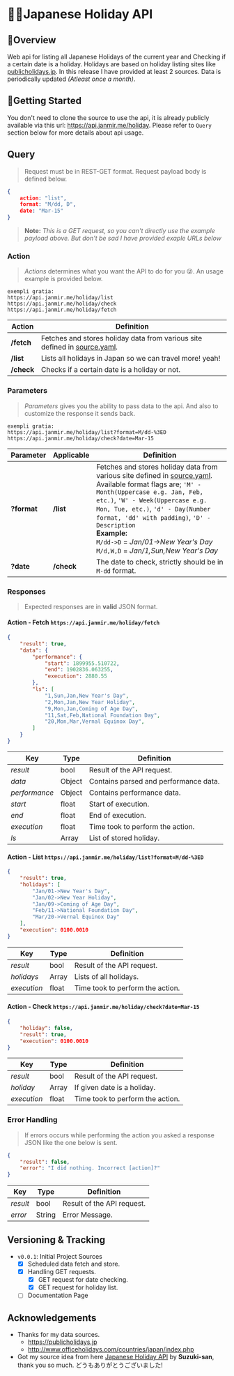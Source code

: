 # :japan::japanese_castle:Japanese Holiday API
## :mount_fuji:Overview
Web api for listing all Japanese Holidays of the current year and Checking if a certain date is a holiday.
Holidays are based on holiday listing sites like [publicholidays.jp](https://publicholidays.jp). In this release I have provided at least 2 sources. 
Data is periodically updated *(Atleast once a month)*.
## :tokyo_tower:Getting Started
You don't need to clone the source to use the api, it is already publicly available via this url: https://api.janmir.me/holiday. Please refer to `Query` section below for more details about api usage.
## Query
> Request must be in REST-GET format.
Request payload body is defined below.
```json
{
    action: "list",
    format: "M/dd, D",
    date: "Mar-15"
}
```
> **Note:** *This is a GET request, so you can't directly use the example payload above. But don't be sad I have provided exaple URLs below*
### Action
> *Actions* determines what you want the API to do for you :stuck_out_tongue_winking_eye:. An usage example is provided below.
```url
exempli gratia:
https://api.janmir.me/holiday/list
https://api.janmir.me/holiday/check
https://api.janmir.me/holiday/fetch
```
Action | Definition
------------ | -------------
**/fetch** | Fetches and stores holiday data from various site defined in [source.yaml](https://github.com/janmir/tgif-jp/blob/master/source.yaml).
**/list** | Lists all holidays in Japan so we can travel more! yeah!
**/check** | Checks if a certain date is a holiday or not.
### Parameters
> *Parameters* gives you the ability to pass data to the api. And also to customize the response it sends back.
```url
exempli gratia:
https://api.janmir.me/holiday/list?format=M/dd-%3ED
https://api.janmir.me/holiday/check?date=Mar-15
```
Parameter | Applicable| Definition
------------ | ------------- | -------------
**?format** | **/list** | Fetches and stores holiday data from various site defined in [source.yaml](https://github.com/janmir/tgif-jp/blob/master/source.yaml). Available format flags are; `'M' - Month(Uppercase e.g. Jan, Feb, etc.)`, `'W' - Week(Uppercase e.g. Mon, Tue, etc.)`, `'d' - Day(Number format, 'dd' with padding)`, `'D' - Description`<br/>**Example:**<br/>`M/dd->D` = *Jan/01->New Year's Day*<br/>`M/d,W,D` = *Jan/1,Sun,New Year's Day*
**?date** | **/check** | The date to check, strictly should be in `M-dd` format.
### Responses
> Expected responses are in **valid** JSON format.
#### Action - Fetch `https://api.janmir.me/holiday/fetch`
```json
{
    "result": true,
    "data": {
        "performance": {
            "start": 1899955.510722,
            "end": 1902836.063255,
            "execution": 2880.55
        },
        "ls": [
            "1,Sun,Jan,New Year's Day",
            "2,Mon,Jan,New Year Holiday",
            "9,Mon,Jan,Coming of Age Day",
            "11,Sat,Feb,National Foundation Day",
            "20,Mon,Mar,Vernal Equinox Day",
        ]
    }
}
```
Key | Type | Definition
------------ | ------------- | -------------
*result* | bool | Result of the API request.
*data* | Object | Contains parsed and performance data.
*performance* | Object | Contains performance data.
*start* | float | Start of execution.
*end* | float | End of execution.
*execution* | float | Time took to perform the action.
*ls* | Array | List of stored holiday.
#### Action - List `https://api.janmir.me/holiday/list?format=M/dd-%3ED`
```json
{
    "result": true,
    "holidays": [
        "Jan/01->New Year's Day",
        "Jan/02->New Year Holiday",
        "Jan/09->Coming of Age Day",
        "Feb/11->National Foundation Day",
        "Mar/20->Vernal Equinox Day"
    ],
    "execution": 0100.0010
}
```
Key | Type | Definition
------------ | ------------- | -------------
*result* | bool | Result of the API request.
*holidays* | Array | Lists of all holidays.
*execution* | float | Time took to perform the action.
#### Action - Check `https://api.janmir.me/holiday/check?date=Mar-15`
```json
{
    "holiday": false,
    "result": true,
    "execution": 0100.0010
}
```
Key | Type | Definition
------------ | ------------- | -------------
*result* | bool | Result of the API request.
*holiday* | Array | If given date is a holiday.
*execution* | float | Time took to perform the action.
### Error Handling
> If errors occurs while performing the action you asked a response JSON like the one below is sent.
```json
{
    "result": false,
    "error": "I did nothing. Incorrect [action]?"
}
```
Key | Type | Definition
------------ | ------------- | -------------
*result* | bool | Result of the API request.
*error* | String | Error Message.
## Versioning & Tracking
- `v0.0.1`: Initial Project Sources
    - [x] Scheduled data fetch and store.
    - [x] Handling GET requests.
        - [x] GET request for date checking.
        - [x] GET request for holiday list.
    - [ ] Documentation Page
## Acknowledgements
- Thanks for my data sources.
    - https://publicholidays.jp
    - http://www.officeholidays.com/countries/japan/index.php
- Got my source idea from here [Japanese Holiday API](https://github.com/suzuki-shunsuke/japanese-holiday-api) by **Suzuki-san**, thank you so much. どうもありがとうございました!